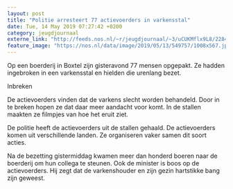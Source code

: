 ```yaml
---
layout: post
title: "Politie arresteert 77 actievoerders in varkensstal"
date: Tue, 14 May 2019 07:27:42 +0200
category: jeugdjournaal
externe_link: "http://feeds.nos.nl/~r/jeugdjournaal/~3/uCUKMflx9L8/2284521"
feature_image: "https://nos.nl/data/image/2019/05/13/549757/1008x567.jpg"
---
```


<p>Op een boerderij in Boxtel zijn gisteravond 77 mensen opgepakt. Ze hadden ingebroken in een varkensstal en hielden die urenlang bezet.</p>
<p>Inbreken</p>
<p>De actievoerders vinden dat de varkens slecht worden behandeld. Door in te breken hopen ze dat daar meer aandacht voor komt. In de stallen maakten ze filmpjes van hoe het eruit ziet.</p>
<p>De politie heeft de actievoerders uit de stallen gehaald. De actievoerders komen uit verschillende landen. Ze organiseren vaker samen dit soort acties.</p>
<p>Na de bezetting gistermiddag kwamen meer dan honderd boeren naar de boerderij om hun collega te steunen. Ook de minister is boos op de actievoerders. Hij zegt dat de varkenshouder en zijn gezin hartstikke bang zijn geweest. </p><img src="http://feeds.feedburner.com/~r/jeugdjournaal/~4/uCUKMflx9L8" height="1" width="1" alt=""/>
